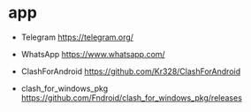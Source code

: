 # app

- Telegram https://telegram.org/
- WhatsApp https://www.whatsapp.com/

- ClashForAndroid https://github.com/Kr328/ClashForAndroid
- clash_for_windows_pkg https://github.com/Fndroid/clash_for_windows_pkg/releases